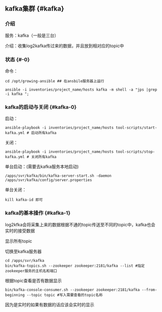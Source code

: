 ## kafka集群 {#kafka}

### 介绍

服务：kafka（一般是三台）

介绍：收集log2kafka传过来的数据，并且放到相对应的topic中

### 状态 {#-0}

命令：
```
cd /opt/growing-ansible ## 在ansbile服务器上运行

ansible -i inventories/project_name/hosts kafka -m shell -a "jps |grep -i kafka ";
```
### kafka的启动与关闭 {#kafka-0}

启动：
```
ansible-playbook -i inventories/project_name/hosts tool-scripts/start-kafka.yml # 启动所有kafka
```

关闭：
```
ansible-playbook -i inventories/project_name/hosts tool-scripts/stop-kafka.yml # 关闭所有kafka
```

单台启动：(需要去kafka服务本地启动)

```
/apps/svr/kafka/bin/kafka-server-start.sh -daemon /apps/svr/kafka/config/server.properties
```

单台关闭：

```
kill kafka-id 即可
```

### kafka的基本操作 {#kafka-1}

log2kfka会将采集上来的数据根据不通的topic传送至不同的topic中，kafka也会实时的接受数据

显示所有topic

切换至kafka服务器
```
cd /apps/svr/kafka
bin/kafka-topics.sh --zookeeper zookeeper:2181/kafka --list #指定zookeeper服务的主机名和端口
```

根据topic查看是否有数据显示
```
bin/kafka-console-consumer.sh --zookeeper zookeeper:2181/kafka --from-beginning --topic topic #写入需要查看的topic名称
```
因为是实时的如果有数据的话应该会实时的显示